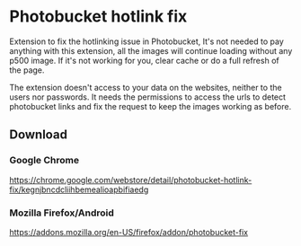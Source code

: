 # Photobucket hotlink fix

Extension to fix the hotlinking issue in Photobucket, It's not needed to pay anything with this extension, all the images will continue loading without any p500 image. If it's not working for you, clear cache or do a full refresh of the page.

The extension doesn't access to your data on the websites, neither to the users nor passwords. It needs the permissions to access the urls to detect photobucket links and fix the request to keep the images working as before.

## Download
### Google Chrome
https://chrome.google.com/webstore/detail/photobucket-hotlink-fix/kegnjbncdcliihbemealioapbifiaedg

### Mozilla Firefox/Android
https://addons.mozilla.org/en-US/firefox/addon/photobucket-fix

